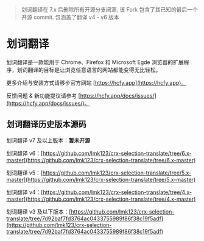 > 划词翻译在 7.x 后删除所有开源分支闭源, 该 Fork 包含了其已知的最后一个开源 commit. 包涵盖了翻译 v4 - v6 版本

# 划词翻译

划词翻译是一款能用于 Chrome、Firefox 和 Microsoft Egde 浏览器的扩展程序，划词翻译的目标是让浏览任意语言的网站都能变得无比轻松。

更多介绍与安装方式请移步官方网站 [https://hcfy.app](https://hcfy.app)。

反馈问题 & 新功能提议请参考 [https://hcfy.app/docs/issues/](https://hcfy.app/docs/issues/)。

## 划词翻译历史版本源码

划词翻译 v7 及以上版本：**暂未开源**

划词翻译 v6：[https://github.com/lmk123/crx-selection-translate/tree/6.x-master](https://github.com/lmk123/crx-selection-translate/tree/6.x-master)

划词翻译 v5：[https://github.com/lmk123/crx-selection-translate/tree/5.x-master](https://github.com/lmk123/crx-selection-translate/tree/5.x-master)

划词翻译 v4：[https://github.com/lmk123/crx-selection-translate/tree/4.x-master](https://github.com/lmk123/crx-selection-translate/tree/4.x-master)

划词翻译 v3 及以下版本：[https://github.com/lmk123/crx-selection-translate/tree/7d92baf7fd3764ac0433755989f86f38c19f5adf](https://github.com/lmk123/crx-selection-translate/tree/7d92baf7fd3764ac0433755989f86f38c19f5adf)
